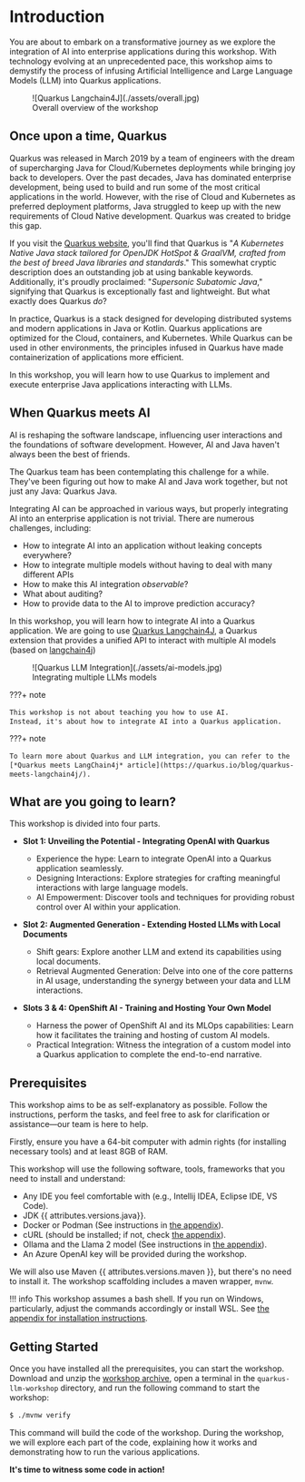 # Introduction

You are about to embark on a transformative journey as we explore the integration of AI into enterprise applications during this workshop. 
With technology evolving at an unprecedented pace, this workshop aims to demystify the process of infusing Artificial Intelligence and Large Language Models (LLM) into Quarkus applications.

<figure markdown>
![Quarkus Langchain4J](./assets/overall.jpg)
<figcaption>Overall overview of the workshop</figcaption>
</figure>



## Once upon a time, Quarkus

Quarkus was released in March 2019 by a team of engineers with the dream of supercharging Java for Cloud/Kubernetes deployments while bringing joy back to developers. 
Over the past decades, Java has dominated enterprise development, being used to build and run some of the most critical applications in the world. 
However, with the rise of Cloud and Kubernetes as preferred deployment platforms, Java struggled to keep up with the new requirements of Cloud Native development. 
Quarkus was created to bridge this gap.

If you visit the [Quarkus website](https://quarkus.io), you'll find that Quarkus is "_A Kubernetes Native Java stack tailored for OpenJDK HotSpot & GraalVM, crafted from the best of breed Java libraries and standards_." 
This somewhat cryptic description does an outstanding job at using bankable keywords. 
Additionally, it's proudly proclaimed: "_Supersonic Subatomic Java_," signifying that Quarkus is exceptionally fast and lightweight. 
But what exactly does Quarkus *do*?

In practice, Quarkus is a stack designed for developing distributed systems and modern applications in Java or Kotlin. 
Quarkus applications are optimized for the Cloud, containers, and Kubernetes. 
While Quarkus can be used in other environments, the principles infused in Quarkus have made containerization of applications more efficient.

In this workshop, you will learn how to use Quarkus to implement and execute enterprise Java applications interacting with LLMs.

## When Quarkus meets AI

AI is reshaping the software landscape, influencing user interactions and the foundations of software development. 
However, AI and Java haven't always been the best of friends.

The Quarkus team has been contemplating this challenge for a while. 
They've been figuring out how to make AI and Java work together, but not just any Java: Quarkus Java.

Integrating AI can be approached in various ways, but properly integrating AI into an enterprise application is not trivial. 
There are numerous challenges, including:

- How to integrate AI into an application without leaking concepts everywhere?
- How to integrate multiple models without having to deal with many different APIs
- How to make this AI integration *observable*?
- What about auditing?
- How to provide data to the AI to improve prediction accuracy?

In this workshop, you will learn how to integrate AI into a Quarkus application.
We are going to use [Quarkus Langchain4J](https://github.com/quarkiverse/quarkus-langchain4j), a Quarkus extension that provides a unified API to interact with multiple AI models (based on [langchain4j](https://github.com/langchain4j/langchain4j))

<figure markdown>
![Quarkus LLM Integration](./assets/ai-models.jpg)
  <figcaption>Integrating multiple LLMs models</figcaption>
</figure>

???+ note

    This workshop is not about teaching you how to use AI. 
    Instead, it's about how to integrate AI into a Quarkus application.

???+ note

    To learn more about Quarkus and LLM integration, you can refer to the [*Quarkus meets LangChain4j* article](https://quarkus.io/blog/quarkus-meets-langchain4j/).

## What are you going to learn?

This workshop is divided into four parts.

* **Slot 1: Unveiling the Potential - Integrating OpenAI with Quarkus**

  - Experience the hype: Learn to integrate OpenAI into a Quarkus application seamlessly.
  - Designing Interactions: Explore strategies for crafting meaningful interactions with large language models.
  - AI Empowerment: Discover tools and techniques for providing robust control over AI within your application.

* **Slot 2: Augmented Generation - Extending Hosted LLMs with Local Documents**

  - Shift gears: Explore another LLM and extend its capabilities using local documents.
  - Retrieval Augmented Generation: Delve into one of the core patterns in AI usage, understanding the synergy between your data and LLM interactions.

* **Slots 3 & 4: OpenShift AI - Training and Hosting Your Own Model**

  - Harness the power of OpenShift AI and its MLOps capabilities: Learn how it facilitates the training and hosting of custom AI models.
  - Practical Integration: Witness the integration of a custom model into a Quarkus application to complete the end-to-end narrative.

## Prerequisites

This workshop aims to be as self-explanatory as possible. 
Follow the instructions, perform the tasks, and feel free to ask for clarification or assistance—our team is here to help.

Firstly, ensure you have a 64-bit computer with admin rights (for installing necessary tools) and at least 8GB of RAM.

This workshop will use the following software, tools, frameworks that you need to install and understand:

* Any IDE you feel comfortable with (e.g., Intellij IDEA, Eclipse IDE, VS Code).
* JDK {{ attributes.versions.java}}.
* Docker or Podman (See instructions in [the appendix](./appendixes/installing-docker.md)).
* cURL (should be installed; if not, check [the appendix](./appendixes/installing-curl.md)).
* Ollama and the Llama 2 model (See instructions in [the appendix](./appendixes/installing-ollama.md)).
* An Azure OpenAI key will be provided during the workshop.

We will also use Maven {{ attributes.versions.maven }}, but there's no need to install it. The workshop scaffolding includes a maven wrapper, `mvnw`.

!!! info
    This workshop assumes a bash shell. If you run on Windows, particularly, adjust the commands accordingly or install WSL. See [the appendix for installation instructions](./appendixes/installing-wsl.md).

## Getting Started

Once you have installed all the prerequisites, you can start the workshop. 
Download and unzip the [workshop archive](https://github.com/cescoffier/quarkus-llm-workshop/blob/main/dist/quarkus-llm-workshop-workshop.zip), open a terminal in the `quarkus-llm-workshop` directory, and run the following command to start the workshop:

```bash
$ ./mvnw verify
```

This command will build the code of the workshop. 
During the workshop, we will explore each part of the code, explaining how it works and demonstrating how to run the various applications.

**It's time to witness some code in action!**
